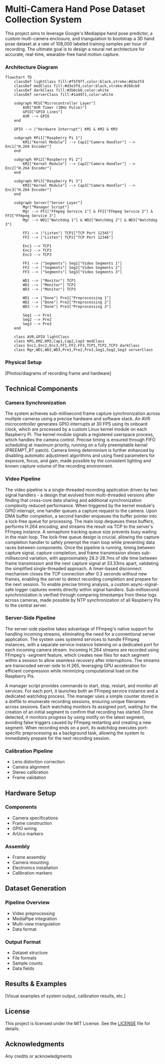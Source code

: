 # Multi-Camera Hand Pose Dataset Collection System

This project aims to leverage Google's Mediapipe hand pose predictor, a custom multi-camera enclosure, and triangulation to bootstrap a 3D hand pose dataset at a rate of 108,000 labeled training samples per hour of recording. The ultimate goal is to design a neural net architecture for accurate, real-time, wearable-free hand motion capture.

### Architecture Diagram

```mermaid
flowchart TD
    classDef lightClass fill:#f5f9ff,color:black,stroke:#d3e3fd
    classDef medClass fill:#d3e3fd,color:black,stroke:#2b6cb0
    classDef darkClass fill:#2b6cb0,color:white
    classDef serverClass fill:#1a4971,color:white

    subgraph MCU["Microcontroller Layer"]
        AVR["AVR Timer (30Hz Pulse)"]
        GPIO["GPIO Lines"]
        AVR --> GPIO
    end

    GPIO --> |"Hardware Interrupt"| KM1 & KM2 & KM3

    subgraph RPi1["Raspberry Pi 1"]
        KM1["Kernel Module"] --> Cap1["Camera Handler"] --> Enc1["H.264 Encoder"]
    end

    subgraph RPi2["Raspberry Pi 2"]
        KM2["Kernel Module"] --> Cap2["Camera Handler"] --> Enc2["H.264 Encoder"]
    end

    subgraph RPi3["Raspberry Pi 3"]
        KM3["Kernel Module"] --> Cap3["Camera Handler"] --> Enc3["H.264 Encoder"]
    end

    subgraph Server["Server Layer"]
        Mgr["Manager Script"]
        Mgr --> FF1["FFmpeg Service 1"] & FF2["FFmpeg Service 2"] & FF3["FFmpeg Service 3"]
        Mgr --> WD1["Watchdog 1"] & WD2["Watchdog 2"] & WD3["Watchdog 3"]

        FF1 --> |"Listen"| TCP1["TCP Port 12345"]
        FF2 --> |"Listen"| TCP2["TCP Port 12346"]

        Enc1 --> TCP1
        Enc2 --> TCP2
        Enc3 --> TCP3

        FF1 --> |"Segments"| Seg1["Video Segments 1"]
        FF2 --> |"Segments"| Seg2["Video Segments 2"]
        FF3 --> |"Segments"| Seg3["Video Segments 3"]

        WD1 --> |"Monitor"| TCP1
        WD2 --> |"Monitor"| TCP2
        WD3 --> |"Monitor"| TCP3

        WD1 --> |"Done"| Pre1["Preprocessing 1"]
        WD2 --> |"Done"| Pre2["Preprocessing 2"]
        WD3 --> |"Done"| Pre3["Preprocessing 3"]

        Seg1 --> Pre1
        Seg2 --> Pre2
        Seg3 --> Pre3
    end

    class AVR,GPIO lightClass
    class KM1,KM2,KM3,Cap1,Cap2,Cap3 medClass
    class Enc1,Enc2,Enc3,FF1,FF2,FF3,TCP1,TCP2,TCP3 darkClass
    class Mgr,WD1,WD2,WD3,Pre1,Pre2,Pre3,Seg1,Seg2,Seg3 serverClass
```

### Physical Setup
[Photos/diagrams of recording frame and hardware]

## Technical Components

### Camera Synchronization

The system achieves sub-millisecond frame capture synchronization across multiple cameras using a precise hardware and software stack. An AVR microcontroller generates GPIO interrupts at 30 FPS using its onboard clock, which are processed by a custom Linux kernel module on each Raspberry Pi. The kernel module signals a registered userspace process, which handles the camera control. Precise timing is ensured through FIFO scheduling at maximum priority, running on a fully preemptable kernel (PREEMPT_RT patch). Camera timing determinism is further enhanced by disabling automatic adjustment algorithms and using fixed parameters for exposure, focus, and gain, made possible by the consistent lighting and known capture volume of the recording environment.

### Video Pipeline

The video pipeline is a single-threaded recording application driven by two signal handlers - a design that evolved from multi-threaded versions after finding that cross-core data sharing and additional synchronization complexity reduced performance. When triggered by the kernel module's GPIO interrupt, one handler queues a capture request to the camera. Upon DMA buffer completion, a second handler enqueues the buffer pointer into a lock-free queue for processing. The main loop dequeues these buffers, performs H.264 encoding, and streams the result via TCP to the server's FFmpeg instance. A semaphore tracking queue size prevents busy waiting in the main loop. The lock-free queue design is crucial, allowing the capture completion handler to safely preempt the main loop while preventing data races between components. Once the pipeline is running, timing between capture signal, capture completion, and frame transmission shows sub-millisecond variation, with approximately 28.3-28.7ms of idle time between frame transmission and the next capture signal at 33.33ms apart, validating the simplified single-threaded approach. A timer-based disconnect mechanism closes the TCP connection after 0.3 seconds without new frames, enabling the server to detect recording completion and prepare for the next session. To enable precise timing analysis, a custom async-signal-safe logger captures events directly within signal handlers. Sub-millisecond synchronization is verified through comparing timestamps from these logs across cameras, made possible by NTP synchronization of all Raspberry Pis to the central server.

### Server-Side Pipeline

The server-side pipeline takes advantage of FFmpeg's native support for handling incoming streams, eliminating the need for a conventional server application. The system uses systemd services to handle FFmpeg instances, with a separate service instance listening on a dedicated port for each incoming camera stream. Incoming H.264 streams are recorded using FFmpeg's -segment feature, which creates new files for each segment within a session to allow seamless recovery after interruptions. The streams are transcoded server-side to H.265, leveraging GPU acceleration for efficient compression while minimizing computational load on the Raspberry Pis.

A manager script provides commands to start, stop, restart, and monitor all services. For each port, it launches both an FFmpeg service instance and a dedicated watchdog process. The manager uses a simple counter stored in a dotfile to enumerate recording sessions, ensuring unique filenames across sessions. Each watchdog monitors its assigned port, waiting for the creation of an initial segment to confirm that recording has started. Once detected, it monitors progress by using inotify on the latest segment, avoiding false triggers caused by FFmpeg restarting and creating a new segment. When recording ends on a port, its watchdog executes port-specific preprocessing as a background task, allowing the system to immediately prepare for the next recording session.

### Calibration Pipeline
- Lens distortion correction
- Camera alignment
- Stereo calibration
- Frame validation

## Hardware Setup

### Components
- Camera specifications
- Frame construction
- GPIO wiring
- ArUco markers

### Assembly
- Frame assembly
- Camera mounting
- Electronics installation
- Calibration markers

## Dataset Generation

### Pipeline Overview
- Video preprocessing
- MediaPipe integration
- Multi-view triangulation
- Data format

### Output Format
- Dataset structure
- File formats
- Sample counts
- Data fields

## Results & Examples
[Visual examples of system output, calibration results, etc.]

## License
This project is licensed under the MIT License. See the [LICENSE](LICENSE) file for details.

## Acknowledgments
Any credits or acknowledgments
